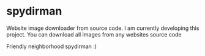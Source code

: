 # spydirman
Website image downloader from source code.
I am currently developing this project.
You can download all images from any websites source code

Friendly neighborhood spydirman :)
